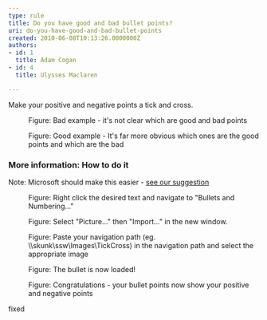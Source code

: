 ```yaml
---
type: rule
title: Do you have good and bad bullet points?
uri: do-you-have-good-and-bad-bullet-points
created: 2010-06-08T10:13:26.0000000Z
authors:
- id: 1
  title: Adam Cogan
- id: 4
  title: Ulysses Maclaren

---
```




<span class='intro'> Make your positive and negative points a tick and cross. 
 </span>

<dl class="badImage"><dt>
      <img src="/PublishingImages/TicksBad.jpg" alt="" /> 
   </dt><dd>Figure&#58; Bad example - it's not clear which are good and bad points </dd></dl><dl class="goodImage"><dt>
      <img src="/PublishingImages/TicksGood.jpg" alt="" /> 
   </dt><dd>Figure&#58; Good example - It's far more obvious which ones are the good points and which are the bad </dd></dl><h3>More information&#58; How to do it</h3><p>Note&#58; Microsoft should make this easier - <a href="http&#58;//bettersoftwaresuggestions.com/microsoft/office/powerpoint/add-default-ticks-and-crosses/"> see our suggestion</a></p><dl class="image"><dt>
         <img src="/PublishingImages/RulesBullets01.jpg" alt="" /> 
      </dt><dd>Figure&#58; Right click the desired text and navigate to &quot;Bullets and Numbering...&quot; </dd></dl><dl class="image"><dt>
         <img src="/PublishingImages/RulesBullets02.jpg" alt="" /> 
      </dt><dd>Figure&#58; Select &quot;Picture...&quot; then &quot;Import...&quot; in the new window. </dd></dl><dl class="image"><dt>
         <img src="/PublishingImages/RulesBullets03.jpg" alt="" /> 
      </dt><dd>Figure&#58; Paste your navigation path (eg. \\skunk\ssw\Images\TickCross) in the navigation path and select the appropriate image </dd></dl><dl class="image"><dt>
         <img src="/PublishingImages/RulesBullets04.jpg" alt="" /> 
      </dt><dd>Figure&#58; The bullet is now loaded! </dd></dl><dl class="image"><dt>
         <img src="/PublishingImages/RulesBullets05.jpg" alt="" /> 
      </dt><dd>Figure&#58; Congratulations - your bullet points now show your positive and negative points</dd></dl>​fixed&#160;<br>


